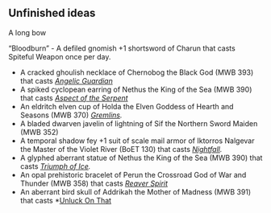 
## Unfinished ideas

A long bow

“Bloodburn” - A defiled gnomish +1 shortsword of Charun that casts Spiteful Weapon once per day.

- A cracked ghoulish necklace of Chernobog the Black God (MWB 393) that casts *[Angelic Guardian](http://kpogl.wikidot.com//spell:angelic-guardian)*
- A spiked cyclopean earring of Nethus the King of the Sea (MWB 390) that casts *[Aspect of the Serpent](http://kpogl.wikidot.com//spell:aspect-of-the-serpent)*
- An eldritch elven cup of Holda the Elven Goddess of Hearth and Seasons (MWB 370) *[Gremlins](http://kpogl.wikidot.com//spell:gremlins).*
- A bladed dwarven javelin of lightning of Sif the Northern Sword Maiden (MWB 352)
- A temporal shadow fey +1 suit of scale mail armor of Iktorros Nalgevar the Master of the Violet River (BoET 130) that casts *[Nightfall](http://kpogl.wikidot.com//spell:nightfall).*
- A glyphed aberrant statue of Nethus the King of the Sea (MWB 390) that casts *[Triumph of Ice](http://kpogl.wikidot.com//spell:triumph-of-ice).*
- An opal prehistoric bracelet of Perun the Crossroad God of War and Thunder (MWB 358) that casts *[Reaver Spirit](http://kpogl.wikidot.com//spell:reaver-spirit)*
- An aberrant bird skull of Addrikah the Mother of Madness (MWB 391) that casts *[Unluck On That](http://kpogl.wikidot.com//spell:unluck-on-that)
